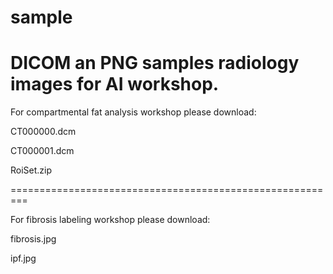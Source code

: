 # sample
DICOM an PNG samples radiology images for AI workshop.
=========================================================

For compartmental fat analysis workshop please download:

CT000000.dcm

CT000001.dcm

RoiSet.zip

=========================================================

For fibrosis labeling workshop please download:

fibrosis.jpg

ipf.jpg

